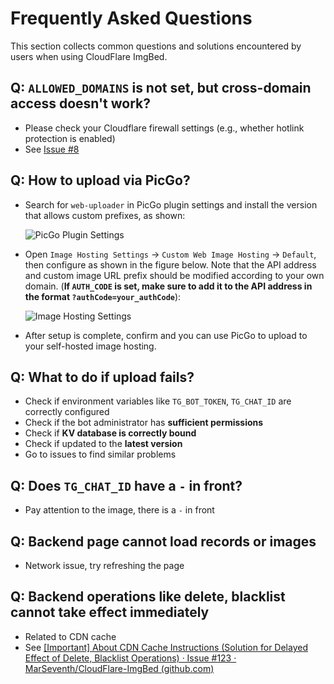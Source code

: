 # Frequently Asked Questions

This section collects common questions and solutions encountered by users when using CloudFlare ImgBed.

## Q: `ALLOWED_DOMAINS` is not set, but cross-domain access doesn't work?

- Please check your Cloudflare firewall settings (e.g., whether hotlink protection is enabled)
- See [Issue #8](https://github.com/MarSeventh/CloudFlare-ImgBed/issues/8)

## Q: How to upload via PicGo?

- Search for `web-uploader` in PicGo plugin settings and install the version that allows custom prefixes, as shown:

  ![PicGo Plugin Settings](/images/qa/picgo-plugin.png)

- Open `Image Hosting Settings` -> `Custom Web Image Hosting` -> `Default`, then configure as shown in the figure below. Note that the API address and custom image URL prefix should be modified according to your own domain. (**If `AUTH_CODE` is set, make sure to add it to the API address in the format `?authCode=your_authCode`**):

  ![Image Hosting Settings](/images/qa/picgo-config.png)

- After setup is complete, confirm and you can use PicGo to upload to your self-hosted image hosting.

## Q: What to do if upload fails?

- Check if environment variables like `TG_BOT_TOKEN`, `TG_CHAT_ID` are correctly configured
- Check if the bot administrator has **sufficient permissions**
- Check if **KV database is correctly bound**
- Check if updated to the **latest version**
- Go to issues to find similar problems

## Q: Does `TG_CHAT_ID` have a `-` in front?

- Pay attention to the image, there is a `-` in front

## Q: Backend page cannot load records or images

- Network issue, try refreshing the page

## Q: Backend operations like delete, blacklist cannot take effect immediately

- Related to CDN cache
- See [[Important] About CDN Cache Instructions (Solution for Delayed Effect of Delete, Blacklist Operations) · Issue #123 · MarSeventh/CloudFlare-ImgBed (github.com)](https://github.com/MarSeventh/CloudFlare-ImgBed/issues/123)